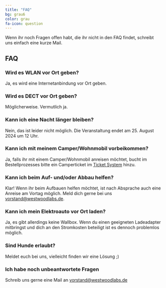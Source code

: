 ```yaml
---
title: "FAQ"
bg: grau6
color: grau
fa-icon: question
---
```




Wenn ihr noch Fragen offen habt, die ihr nicht in den FAQ findet, schreibt uns einfach eine kurze Mail.

## FAQ

### Wird es WLAN vor Ort geben?

Ja, es wird eine Internetanbindung vor Ort geben.

### Wird es DECT vor Ort geben?

Möglicherweise. Vermutlich ja.

### Kann ich eine Nacht länger bleiben?

Nein, das ist leider nicht möglich. Die Veranstaltung endet am 25. August 2024 um 12 Uhr.

### Kann ich mit meinem Camper/Wohnmobil vorbeikommen?

Ja, falls ihr mit einem Camper/Wohnmobil anreisen möchtet, bucht im Bestellprozesses bitte ein Camperticket im [Ticket System](https://tickets.westwood.camp/) hinzu.

### Kann ich beim Auf- und/oder Abbau helfen?

Klar! Wenn ihr beim Aufbauen helfen möchtet, ist nach Absprache auch eine Anreise am Vortag möglich. Meld dich gerne bei uns [vorstand@westwoodlabs.de](mailto:vorstand@westwoodlabs.de).

### Kann ich mein Elektroauto vor Ort laden?

Ja, es gibt allerdings keine Wallbox. Wenn du einen geeigneten Ladeadapter mitbringst und dich an den Stromkosten beteiligt ist es dennoch problemlos möglich.

### Sind Hunde erlaubt?

Meldet euch bei uns, vielleicht finden wir eine Lösung ;)

### Ich habe noch unbeantwortete Fragen

Schreib uns gerne eine Mail an [vorstand@westwoodlabs.de](mailto:vorstand@westwoodlabs.de)
